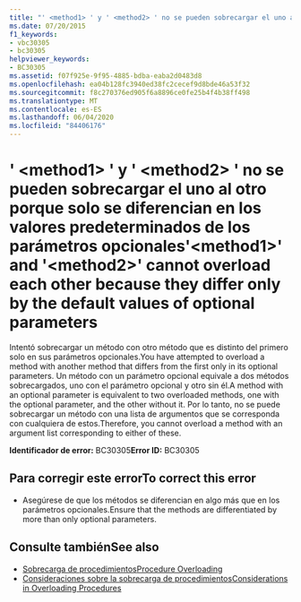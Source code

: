 ```yaml
---
title: "' <method1> ' y ' <method2> ' no se pueden sobrecargar el uno al otro porque solo se diferencian en los valores predeterminados de los parámetros opcionales"
ms.date: 07/20/2015
f1_keywords:
- vbc30305
- bc30305
helpviewer_keywords:
- BC30305
ms.assetid: f07f925e-9f95-4885-bdba-eaba2d0483d8
ms.openlocfilehash: ea04b128fc3940ed38fc2cecef9d8bde46a53f32
ms.sourcegitcommit: f8c270376ed905f6a8896ce0fe25b4f4b38ff498
ms.translationtype: MT
ms.contentlocale: es-ES
ms.lasthandoff: 06/04/2020
ms.locfileid: "84406176"
---
```

# <a name="method1-and-method2-cannot-overload-each-other-because-they-differ-only-by-the-default-values-of-optional-parameters"></a><span data-ttu-id="148a1-102">' \<method1> ' y ' \<method2> ' no se pueden sobrecargar el uno al otro porque solo se diferencian en los valores predeterminados de los parámetros opcionales</span><span class="sxs-lookup"><span data-stu-id="148a1-102">'\<method1>' and '\<method2>' cannot overload each other because they differ only by the default values of optional parameters</span></span>
<span data-ttu-id="148a1-103">Intentó sobrecargar un método con otro método que es distinto del primero solo en sus parámetros opcionales.</span><span class="sxs-lookup"><span data-stu-id="148a1-103">You have attempted to overload a method with another method that differs from the first only in its optional parameters.</span></span> <span data-ttu-id="148a1-104">Un método con un parámetro opcional equivale a dos métodos sobrecargados, uno con el parámetro opcional y otro sin él.</span><span class="sxs-lookup"><span data-stu-id="148a1-104">A method with an optional parameter is equivalent to two overloaded methods, one with the optional parameter, and the other without it.</span></span> <span data-ttu-id="148a1-105">Por lo tanto, no se puede sobrecargar un método con una lista de argumentos que se corresponda con cualquiera de estos.</span><span class="sxs-lookup"><span data-stu-id="148a1-105">Therefore, you cannot overload a method with an argument list corresponding to either of these.</span></span>  
  
 <span data-ttu-id="148a1-106">**Identificador de error:** BC30305</span><span class="sxs-lookup"><span data-stu-id="148a1-106">**Error ID:** BC30305</span></span>  
  
## <a name="to-correct-this-error"></a><span data-ttu-id="148a1-107">Para corregir este error</span><span class="sxs-lookup"><span data-stu-id="148a1-107">To correct this error</span></span>  
  
- <span data-ttu-id="148a1-108">Asegúrese de que los métodos se diferencian en algo más que en los parámetros opcionales.</span><span class="sxs-lookup"><span data-stu-id="148a1-108">Ensure that the methods are differentiated by more than only optional parameters.</span></span>  
  
## <a name="see-also"></a><span data-ttu-id="148a1-109">Consulte también</span><span class="sxs-lookup"><span data-stu-id="148a1-109">See also</span></span>

- [<span data-ttu-id="148a1-110">Sobrecarga de procedimientos</span><span class="sxs-lookup"><span data-stu-id="148a1-110">Procedure Overloading</span></span>](../programming-guide/language-features/procedures/procedure-overloading.md)
- [<span data-ttu-id="148a1-111">Consideraciones sobre la sobrecarga de procedimientos</span><span class="sxs-lookup"><span data-stu-id="148a1-111">Considerations in Overloading Procedures</span></span>](../programming-guide/language-features/procedures/considerations-in-overloading-procedures.md)
